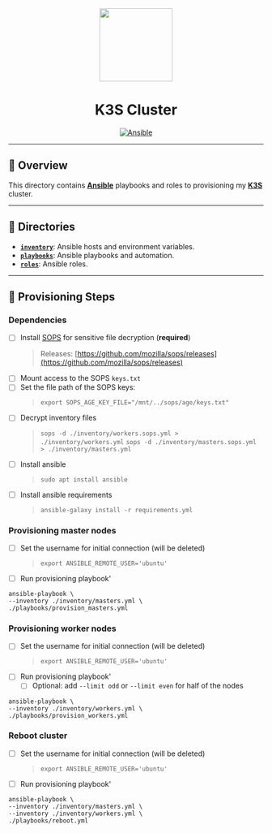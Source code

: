 <div align="center">

<img src="https://simpleicons.org/icons/k3s.svg" width="144px" height="144px"/>

# K3S Cluster
[![Ansible](https://img.shields.io/badge/ansible-%231A1918.svg?style=for-the-badge&logo=ansible&logoColor=white)](https://ansible.com/)

</div>

---

## 📖 Overview
This directory contains [__Ansible__](https://ansible.com) playbooks and roles to provisioning my [__K3S__](https://k3s.io/) cluster.

---

## 📁 Directories
- [__`inventory`__](./inventory/): Ansible hosts and environment variables.
- [__`playbooks`__](./playbooks/): Ansible playbooks and automation.
- [__`roles`__](./playbooks/): Ansible roles.

---

## 🏁 Provisioning Steps
### Dependencies
- [ ] Install [SOPS](https://github.com/mozilla/sops) for sensitive file decryption (**required**)
  > Releases: [https://github.com/mozilla/sops/releases](https://github.com/mozilla/sops/releases)
- [ ] Mount access to the SOPS `keys.txt`
- [ ] Set the file path of the SOPS keys:
  > `export SOPS_AGE_KEY_FILE="/mnt/../sops/age/keys.txt"`
- [ ] Decrypt inventory files
  > `sops -d ./inventory/workers.sops.yml > ./inventory/workers.yml`
  > `sops -d ./inventory/masters.sops.yml > ./inventory/masters.yml`
- [ ] Install ansible
  > `sudo apt install ansible`
- [ ] Install ansible requirements
  > `ansible-galaxy install -r requirements.yml`

### Provisioning master nodes
- [ ] Set the username for initial connection (will be deleted)
  > `export ANSIBLE_REMOTE_USER='ubuntu'`
- [ ] Run provisioning playbook'
```ansible
ansible-playbook \
--inventory ./inventory/masters.yml \
./playbooks/provision_masters.yml
```

### Provisioning worker nodes
- [ ] Set the username for initial connection (will be deleted)
  > `export ANSIBLE_REMOTE_USER='ubuntu'`
- [ ] Run provisioning playbook'
  - [ ] Optional: add `--limit odd` or `--limit even` for half of the nodes
```ansible
ansible-playbook \
--inventory ./inventory/workers.yml \
./playbooks/provision_workers.yml
```

### Reboot cluster
- [ ] Set the username for initial connection (will be deleted)
  > `export ANSIBLE_REMOTE_USER='ubuntu'`
- [ ] Run provisioning playbook'
```ansible
ansible-playbook \
--inventory ./inventory/masters.yml \
--inventory ./inventory/workers.yml \
./playbooks/reboot.yml
```